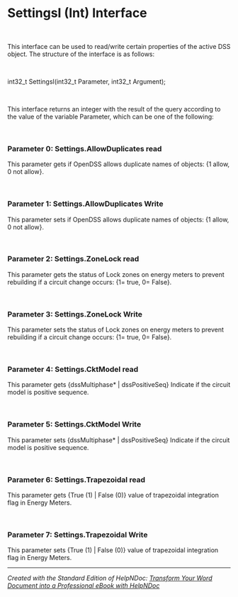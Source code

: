 # SettingsI (Int) Interface

&nbsp;

This interface can be used to read/write certain properties of the active DSS object. The structure of the interface is as follows:

&nbsp;

int32\_t SettingsI(int32\_t Parameter, int32\_t Argument);

&nbsp;

This interface returns an integer with the result of the query according to the value of the variable Parameter, which can be one of the following:

&nbsp;

### Parameter 0: Settings.AllowDuplicates read

This parameter gets if OpenDSS allows duplicate names of objects: {1 allow, 0 not allow}.

&nbsp;

### Parameter 1: Settings.AllowDuplicates Write

This parameter sets if OpenDSS allows duplicate names of objects: {1 allow, 0 not allow}.

&nbsp;

### Parameter 2: Settings.ZoneLock read

This parameter gets the status of Lock zones on energy meters to prevent rebuilding if a circuit change occurs: {1= true, 0= False}.

&nbsp;

### Parameter 3: Settings.ZoneLock Write

This parameter sets the status of Lock zones on energy meters to prevent rebuilding if a circuit change occurs: {1= true, 0= False}.

&nbsp;

### Parameter 4: Settings.CktModel read

This parameter gets {dssMultiphase\* \| dssPositiveSeq} Indicate if the circuit model is positive sequence.

&nbsp;

### Parameter 5: Settings.CktModel Write

This parameter sets {dssMultiphase\* \| dssPositiveSeq} Indicate if the circuit model is positive sequence.

&nbsp;

### Parameter 6: Settings.Trapezoidal read

This parameter gets {True (1) \| False (0)} value of trapezoidal integration flag in Energy Meters.

&nbsp;

### Parameter 7: Settings.Trapezoidal Write

This parameter sets {True (1) \| False (0)} value of trapezoidal integration flag in Energy Meters.


***
_Created with the Standard Edition of HelpNDoc: [Transform Your Word Document into a Professional eBook with HelpNDoc](<https://www.helpndoc.com/step-by-step-guides/how-to-convert-a-word-docx-file-to-an-epub-or-kindle-ebook/>)_

